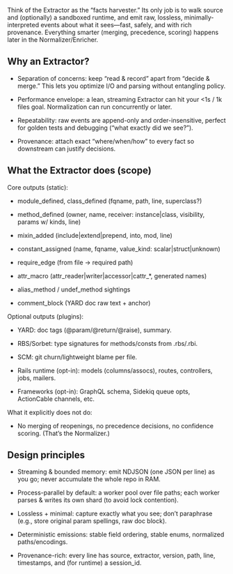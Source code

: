 Think of the Extractor as the “facts harvester.” Its only job is to walk source and (optionally) a sandboxed runtime, and emit raw, lossless, minimally-interpreted events about what it sees—fast, safely, and with rich provenance. Everything smarter (merging, precedence, scoring) happens later in the Normalizer/Enricher.

## Why an Extractor?

- Separation of concerns: keep “read & record” apart from “decide & merge.” This lets you optimize I/O and parsing without entangling policy.

- Performance envelope: a lean, streaming Extractor can hit your <1s / 1k files goal. Normalization can run concurrently or later.

- Repeatability: raw events are append-only and order-insensitive, perfect for golden tests and debugging (“what exactly did we see?”).

- Provenance: attach exact “where/when/how” to every fact so downstream can justify decisions.

## What the Extractor does (scope)

Core outputs (static):

- module_defined, class_defined (fqname, path, line, superclass?)

- method_defined (owner, name, receiver: instance|class, visibility, params w/ kinds, line)

- mixin_added (include|extend|prepend, into, mod, line)

- constant_assigned (name, fqname, value_kind: scalar|struct|unknown)

- require_edge (from file → required path)

- attr_macro (attr_reader|writer|accessor|cattr_*, generated names)

- alias_method / undef_method sightings

- comment_block (YARD doc raw text + anchor)

Optional outputs (plugins):

- YARD: doc tags (@param/@return/@raise), summary.

- RBS/Sorbet: type signatures for methods/consts from .rbs/.rbi.

- SCM: git churn/lightweight blame per file.

- Rails runtime (opt-in): models (columns/assocs), routes, controllers, jobs, mailers.

- Frameworks (opt-in): GraphQL schema, Sidekiq queue opts, ActionCable channels, etc.

What it explicitly does not do:
- No merging of reopenings, no precedence decisions, no confidence scoring. (That’s the Normalizer.)

## Design principles

- Streaming & bounded memory: emit NDJSON (one JSON per line) as you go; never accumulate the whole repo in RAM.

- Process-parallel by default: a worker pool over file paths; each worker parses & writes its own shard (to avoid lock contention).

- Lossless + minimal: capture exactly what you see; don’t paraphrase (e.g., store original param spellings, raw doc block).

- Deterministic emissions: stable field ordering, stable enums, normalized paths/encodings.

- Provenance-rich: every line has source, extractor, version, path, line, timestamps, and (for runtime) a session_id.